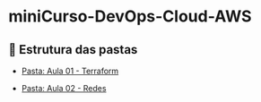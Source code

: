 # miniCurso-DevOps-Cloud-AWS

## 📁 Estrutura das pastas

- [Pasta: Aula 01 - Terraform](https://github.com/RafaBricia/miniCurso-DevOps-Cloud-AWS/tree/main/aula1_terraform)

- [Pasta: Aula 02 - Redes](https://github.com/RafaBricia/miniCurso-DevOps-Cloud-AWS/tree/main/aula2_redes)